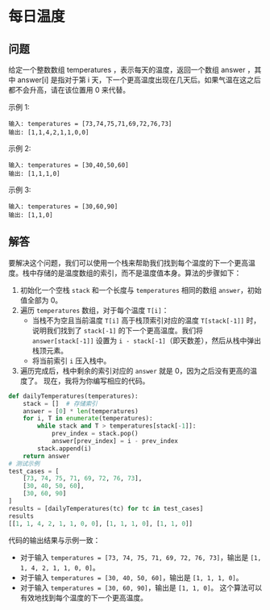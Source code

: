 # 每日温度
## 问题
给定一个整数数组 temperatures ，表示每天的温度，返回一个数组 answer ，其中 answer[i] 是指对于第 i 天，下一个更高温度出现在几天后。如果气温在这之后都不会升高，请在该位置用 0 来代替。



示例 1:
```
输入: temperatures = [73,74,75,71,69,72,76,73]
输出: [1,1,4,2,1,1,0,0]
```
示例 2:
```
输入: temperatures = [30,40,50,60]
输出: [1,1,1,0]
```
示例 3:
```
输入: temperatures = [30,60,90]
输出: [1,1,0]
```
## 解答
要解决这个问题，我们可以使用一个栈来帮助我们找到每个温度的下一个更高温度。栈中存储的是温度数组的索引，而不是温度值本身。算法的步骤如下：
1. 初始化一个空栈 `stack` 和一个长度与 `temperatures` 相同的数组 `answer`，初始值全部为 0。
2. 遍历 `temperatures` 数组，对于每个温度 `T[i]`：
   - 当栈不为空且当前温度 `T[i]` 高于栈顶索引对应的温度 `T[stack[-1]]` 时，说明我们找到了 `stack[-1]` 的下一个更高温度。我们将 `answer[stack[-1]]` 设置为 `i - stack[-1]`（即天数差），然后从栈中弹出栈顶元素。
   - 将当前索引 `i` 压入栈中。
3. 遍历完成后，栈中剩余的索引对应的 `answer` 就是 0，因为之后没有更高的温度了。
现在，我将为你编写相应的代码。
```python
def dailyTemperatures(temperatures):
    stack = []  # 存储索引
    answer = [0] * len(temperatures)
    for i, T in enumerate(temperatures):
        while stack and T > temperatures[stack[-1]]:
            prev_index = stack.pop()
            answer[prev_index] = i - prev_index
        stack.append(i)
    return answer
# 测试示例
test_cases = [
    [73, 74, 75, 71, 69, 72, 76, 73],
    [30, 40, 50, 60],
    [30, 60, 90]
]
results = [dailyTemperatures(tc) for tc in test_cases]
results
[[1, 1, 4, 2, 1, 1, 0, 0], [1, 1, 1, 0], [1, 1, 0]]
```
代码的输出结果与示例一致：
- 对于输入 `temperatures = [73, 74, 75, 71, 69, 72, 76, 73]`，输出是 `[1, 1, 4, 2, 1, 1, 0, 0]`。
- 对于输入 `temperatures = [30, 40, 50, 60]`，输出是 `[1, 1, 1, 0]`。
- 对于输入 `temperatures = [30, 60, 90]`，输出是 `[1, 1, 0]`。
这个算法可以有效地找到每个温度的下一个更高温度。





